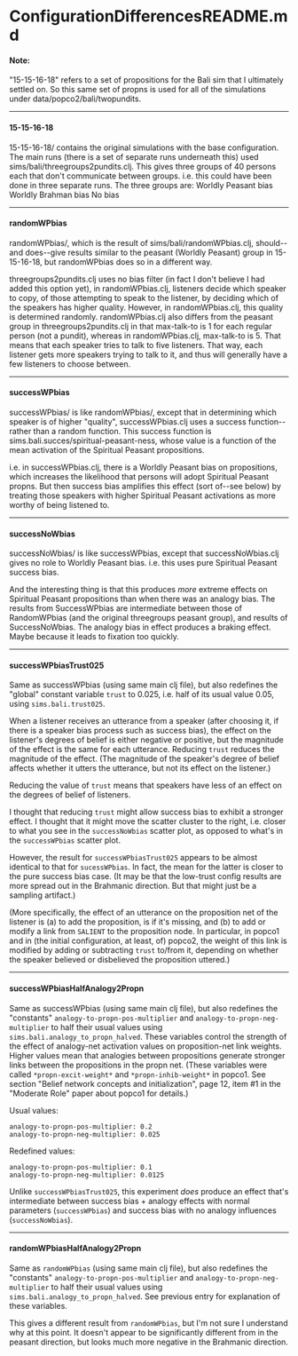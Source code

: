 ConfigurationDifferencesREADME.md
====

#### Note:

"15-15-16-18" refers to a set of propositions for the Bali sim that I
ultimately settled on.  So this same set of propns is used for all of
the simulations under data/popco2/bali/twopundits.

----------------------------

#### 15-15-16-18 

15-15-16-18/ contains the original simulations with the base
configuration.  The main runs (there is a set of separate runs
underneath this) used sims/bali/threegroups2pundits.clj.  This gives
three groups of 40 persons each that don't communicate between groups.
i.e. this could have been done in three separate runs.  The three
groups are:
	Worldly Peasant bias
	Worldly Brahman bias
	No bias

----------------------------

#### randomWPbias

randomWPbias/, which is the result of sims/bali/randomWPbias.clj,
should--and does--give results similar to the peasant (Worldly Peasant)
group in 15-15-16-18, but randomWPbias does so in a different way.

threegroups2pundits.clj uses no bias filter (in fact I don't believe I
had added this option yet), in randomWPbias.clj, listeners decide
which speaker to copy, of those attempting to speak to the listener, 
by deciding which of the speakers has higher quality.  However, in
randomWPbias.clj, this quality is determined randomly.
randomWPbias.clj also differs from the peasant group in
threegroups2pundits.clj in that max-talk-to is 1 for each regular
person (not a pundit), whereas in randomWPbias.clj, max-talk-to is 5.
That means that each speaker tries to talk to five listeners.  That
way, each listener gets more speakers trying to talk to it, and thus
will generally have a few listeners to choose between.

----------------------------

#### successWPbias 

successWPbias/ is like randomWPbias/, except that in determining which
speaker is of higher "quality", successWPbias.clj uses a success
function--rather than a random function.  This success function is
sims.bali.succes/spiritual-peasant-ness, whose value is a function of
the mean activation of the Spiritual Peasant propositions.

i.e. in successWPbias.clj, there is a Worldly Peasant bias on
propositions, which increases the likelihood that persons will adopt
Spiritual Peasant propns.  But then success bias amplifies this effect
(sort of--see below) by treating those speakers with higher Spiritual
Peasant activations as more worthy of being listened to.

----------------------------

#### successNoWbias 

successNoWbias/ is like successWPbias, except that successNoWbias.clj
gives no role to Worldly Peasant bias.  i.e. this uses pure Spiritual
Peasant success bias.

And the interesting thing is that this produces *more* extreme
effects on Spiritual Peasant propositions than when there was an
analogy bias.  The results from SuccessWPbias are intermediate between
those of RandomWPbias (and the original threegroups peasant group),
and results of SuccessNoWbias.  The analogy bias in effect produces a
braking effect.  Maybe because it leads to fixation too quickly.

----------------------------

#### successWPbiasTrust025

Same as successWPbias (using same main clj file), but also redefines the
"global" constant variable `trust` to 0.025, i.e. half of its usual
value 0.05, using `sims.bali.trust025`.

When a listener receives an utterance from a speaker (after choosing it,
if there is a speaker bias process such as success bias), the effect on
the listener's degrees of belief is either negative or positive, but the
magnitude of the effect is the same for each utterance.  Reducing
`trust` reduces the magnitude of the effect.  (The magnitude of the
speaker's degree of belief affects whether it utters the utterance, but
not its effect on the listener.)

Reducing the value of `trust` means that speakers have less of an effect
on the degrees of belief of listeners.

I thought that reducing `trust` might allow success bias to exhibit a
stronger effect.  I thought that it might move the scatter cluster to
the right, i.e. closer to what you see in the `successNoWbias` scatter
plot, as opposed to what's in the `successWPbias` scatter plot.

However, the result for `successWPbiasTrust025` appears to be almost
identical to that for `sucessWPbias`.  In fact, the mean for the latter
is closer to the pure success bias case.  (It may be that the low-trust
config results are more spread out in the Brahmanic direction.  But that
might just be a sampling artifact.)

(More specifically, the effect of an utterance on the proposition net of
the listener is (a) to add the proposition, is if it's missing, and (b)
to add or modify a link from `SALIENT` to the proposition node.  In
particular, in popco1 and in (the initial configuration, at least, of)
popco2, the weight of this link is modified by adding or subtracting
`trust` to/from it, depending on whether the speaker believed or
disbelieved the proposition uttered.)

----------------------------

#### successWPbiasHalfAnalogy2Propn

Same as successWPbias (using same main clj file), but also redefines the
"constants" `analogy-to-propn-pos-multiplier` and
`analogy-to-propn-neg-multiplier` to half their usual values using
`sims.bali.analogy_to_propn_halved`.  These variables control the
strength of the effect of analogy-net activation values on
proposition-net link weights.  Higher values mean that analogies between
propositions generate stronger links between the propositions in the
propn net.  (These variables were called `*propn-excit-weight*` and
`*propn-inhib-weight*` in popco1.  See section "Belief network concepts
and initialization", page 12, item #1 in the "Moderate Role" paper about
popco1 for details.)

Usual values:

	analogy-to-propn-pos-multiplier: 0.2
	analogy-to-propn-neg-multiplier: 0.025

Redefined values:

	analogy-to-propn-pos-multiplier: 0.1
	analogy-to-propn-neg-multiplier: 0.0125

Unlike `successWPbiasTrust025`, this experiment *does* produce an effect
that's intermediate between success bias + analogy effects with normal
parameters (`successWPbias`) and success bias with no analogy influences
(`successNoWbias`).

----------------------------

#### randomWPbiasHalfAnalogy2Propn

Same as `randomWPbias` (using same main clj file), but also redefines the
"constants" `analogy-to-propn-pos-multiplier` and
`analogy-to-propn-neg-multiplier` to half their usual values using
`sims.bali.analogy_to_propn_halved`.  See previous entry for
explanation of these variables.

This gives a different result from `randomWPbias`, but I'm not sure I
understand why at this point.  It doesn't appear to be significantly
different from in the peasant direction, but looks much more negative
in the Brahmanic direction.
